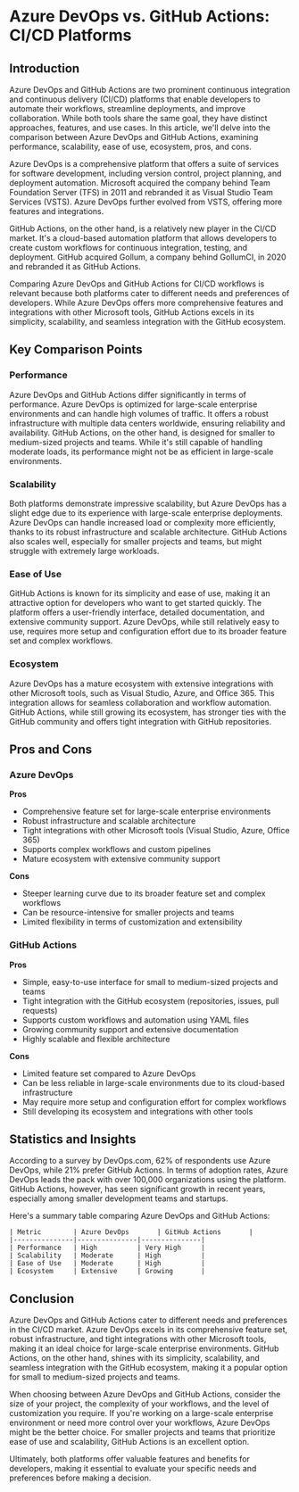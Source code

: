 # Azure DevOps vs. GitHub Actions: CI/CD Platforms
## Introduction

Azure DevOps and GitHub Actions are two prominent continuous integration and continuous delivery (CI/CD) platforms that enable developers to automate their workflows, streamline deployments, and improve collaboration. While both tools share the same goal, they have distinct approaches, features, and use cases. In this article, we'll delve into the comparison between Azure DevOps and GitHub Actions, examining performance, scalability, ease of use, ecosystem, pros, and cons.

Azure DevOps is a comprehensive platform that offers a suite of services for software development, including version control, project planning, and deployment automation. Microsoft acquired the company behind Team Foundation Server (TFS) in 2011 and rebranded it as Visual Studio Team Services (VSTS). Azure DevOps further evolved from VSTS, offering more features and integrations.

GitHub Actions, on the other hand, is a relatively new player in the CI/CD market. It's a cloud-based automation platform that allows developers to create custom workflows for continuous integration, testing, and deployment. GitHub acquired Gollum, a company behind GollumCI, in 2020 and rebranded it as GitHub Actions.

Comparing Azure DevOps and GitHub Actions for CI/CD workflows is relevant because both platforms cater to different needs and preferences of developers. While Azure DevOps offers more comprehensive features and integrations with other Microsoft tools, GitHub Actions excels in its simplicity, scalability, and seamless integration with the GitHub ecosystem.

## Key Comparison Points

### Performance

Azure DevOps and GitHub Actions differ significantly in terms of performance. Azure DevOps is optimized for large-scale enterprise environments and can handle high volumes of traffic. It offers a robust infrastructure with multiple data centers worldwide, ensuring reliability and availability. GitHub Actions, on the other hand, is designed for smaller to medium-sized projects and teams. While it's still capable of handling moderate loads, its performance might not be as efficient in large-scale environments.

### Scalability

Both platforms demonstrate impressive scalability, but Azure DevOps has a slight edge due to its experience with large-scale enterprise deployments. Azure DevOps can handle increased load or complexity more efficiently, thanks to its robust infrastructure and scalable architecture. GitHub Actions also scales well, especially for smaller projects and teams, but might struggle with extremely large workloads.

### Ease of Use

GitHub Actions is known for its simplicity and ease of use, making it an attractive option for developers who want to get started quickly. The platform offers a user-friendly interface, detailed documentation, and extensive community support. Azure DevOps, while still relatively easy to use, requires more setup and configuration effort due to its broader feature set and complex workflows.

### Ecosystem

Azure DevOps has a mature ecosystem with extensive integrations with other Microsoft tools, such as Visual Studio, Azure, and Office 365. This integration allows for seamless collaboration and workflow automation. GitHub Actions, while still growing its ecosystem, has stronger ties with the GitHub community and offers tight integration with GitHub repositories.

## Pros and Cons

### Azure DevOps

**Pros**

* Comprehensive feature set for large-scale enterprise environments
* Robust infrastructure and scalable architecture
* Tight integrations with other Microsoft tools (Visual Studio, Azure, Office 365)
* Supports complex workflows and custom pipelines
* Mature ecosystem with extensive community support

**Cons**

* Steeper learning curve due to its broader feature set and complex workflows
* Can be resource-intensive for smaller projects and teams
* Limited flexibility in terms of customization and extensibility

### GitHub Actions

**Pros**

* Simple, easy-to-use interface for small to medium-sized projects and teams
* Tight integration with the GitHub ecosystem (repositories, issues, pull requests)
* Supports custom workflows and automation using YAML files
* Growing community support and extensive documentation
* Highly scalable and flexible architecture

**Cons**

* Limited feature set compared to Azure DevOps
* Can be less reliable in large-scale environments due to its cloud-based infrastructure
* May require more setup and configuration effort for complex workflows
* Still developing its ecosystem and integrations with other tools

## Statistics and Insights

According to a survey by DevOps.com, 62% of respondents use Azure DevOps, while 21% prefer GitHub Actions. In terms of adoption rates, Azure DevOps leads the pack with over 100,000 organizations using the platform. GitHub Actions, however, has seen significant growth in recent years, especially among smaller development teams and startups.

Here's a summary table comparing Azure DevOps and GitHub Actions:

```
| Metric        | Azure DevOps       | GitHub Actions       |
|---------------|---------------|---------------|
| Performance   | High          | Very High     |
| Scalability   | Moderate      | High          |
| Ease of Use   | Moderate      | High          |
| Ecosystem     | Extensive     | Growing       |
```

## Conclusion

Azure DevOps and GitHub Actions cater to different needs and preferences in the CI/CD market. Azure DevOps excels in its comprehensive feature set, robust infrastructure, and tight integrations with other Microsoft tools, making it an ideal choice for large-scale enterprise environments. GitHub Actions, on the other hand, shines with its simplicity, scalability, and seamless integration with the GitHub ecosystem, making it a popular option for small to medium-sized projects and teams.

When choosing between Azure DevOps and GitHub Actions, consider the size of your project, the complexity of your workflows, and the level of customization you require. If you're working on a large-scale enterprise environment or need more control over your workflows, Azure DevOps might be the better choice. For smaller projects and teams that prioritize ease of use and scalability, GitHub Actions is an excellent option.

Ultimately, both platforms offer valuable features and benefits for developers, making it essential to evaluate your specific needs and preferences before making a decision.